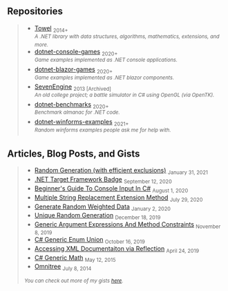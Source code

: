 ## Repositories

> - [Towel](https://github.com/ZacharyPatten/Towel) <sub>2014+</sub><br /><sup>_A .NET library with data structures, algorithms, mathematics, extensions, and more._</sup>
> - [dotnet-console-games](https://github.com/ZacharyPatten/dotnet-console-games) <sub>2020+</sub><br /><sup>_Game examples implemented as .NET console applications._</sup>
> - [dotnet-blazor-games](https://github.com/ZacharyPatten/dotnet-blazor-games) <sub>2020+</sub><br /><sup>_Game examples implemented as .NET blazor components._</sup>
> - [SevenEngine](https://github.com/ZacharyPatten/SevenEngine) <sub>2013 [Archived]</sub> <br /><sup>_An old college project; a battle simulator in C# using OpenGL (via OpenTK)._</sup>
> - [dotnet-benchmarks](https://github.com/dotneters/dotnet-benchmarks) <sub>2020+</sub><br /><sup>_Benchmark almanac for .NET code._</sup>
> - [dotnet-winforms-examples](https://github.com/ZacharyPatten/dotnet-winforms-examples) <sub>2021+</sub><br /><sup>_Random winforms examples people ask me for help with._</sup>

## Articles, Blog Posts, and Gists

> - [Random Generation (with efficient exclusions)](https://gist.github.com/ZacharyPatten/8de188b2bd358ab5c3517cbb55e83632) <sub>January 31, 2021</sub>
> - [.NET Target Framework Badge](https://github.com/ZacharyPatten/ZacharyPatten/blob/master/Articles/2020-12-09.md) <sub>September 12, 2020</sub>
> - [Beginner's Guide To Console Input In C#](https://gist.github.com/ZacharyPatten/798ed612d692a560bdd529367b6a7dbd) <sub>August 1, 2020</sub>
> - [Multiple String Replacement Extension Method](https://gist.github.com/ZacharyPatten/defc9b1308bb138ef3bb8b1f8720227e) <sub>July 29, 2020</sub>
> - [Generate Random Weighted Data](https://gist.github.com/ZacharyPatten/728658c5bc13634ee10cdaf3d6ac7baa) <sub>January 2, 2020</sub>
> - [Unique Random Generation](https://github.com/ZacharyPatten/ZacharyPatten/blob/master/Articles/2019-12-18.md) <sub>December 18, 2019</sub>
> - [Generic Argument Expressions And Method Constraints](https://github.com/ZacharyPatten/ZacharyPatten/blob/master/Articles/2019-11-08.md) <sub>November 8, 2019</sub>
> - [C# Generic Enum Union](https://gist.github.com/ZacharyPatten/201777593c35b11ea2d90066320113f1) <sub>October 16, 2019</sub>
> - [Accessing XML Documentaiton via Reflection](https://github.com/ZacharyPatten/ZacharyPatten/blob/master/Articles/2019-04-24.md) <sub>April 24, 2019</sub>
> - [C# Generic Math](https://github.com/ZacharyPatten/ZacharyPatten/blob/master/Articles/2015-05-12.md) <sub>May 12, 2015</sub>
> - [Omnitree](https://github.com/ZacharyPatten/ZacharyPatten/blob/master/Articles/2014-07-08.md) <sub>July 8, 2014</sub>
>
> <sub>_You can check out more of my gists [here](https://gist.github.com/ZacharyPatten)._</sub>

